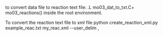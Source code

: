 to convert data file to reaction text file:
.L mo03_dat_to_txt.C+
mo03_reactions()
inside the root environment.

To convert the reaction text file to xml file
python create_reaction_xml.py example_reac.txt my_reac.xml --user_delim ,

